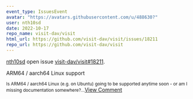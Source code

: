 ```yaml
---
event_type: IssuesEvent
avatar: "https://avatars.githubusercontent.com/u/488630?"
user: nth10sd
date: 2022-10-17
repo_name: visit-dav/visit
html_url: https://github.com/visit-dav/visit/issues/18211
repo_url: https://github.com/visit-dav/visit
---
```


<a href='https://github.com/nth10sd' target='_blank'>nth10sd</a> open issue <a href='https://github.com/visit-dav/visit/issues/18211' target='_blank'>visit-dav/visit#18211</a>.

<p>ARM64 / aarch64 Linux support</p><small>Is ARM64 / aarch64 Linux (e.g. on Ubuntu) going to be supported anytime soon - or am I missing documentation somewhere?...</small><a href='https://github.com/visit-dav/visit/issues/18211' target='_blank'>View Comment</a>